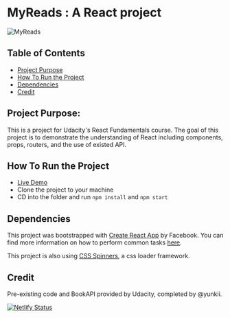 # MyReads : A React project
![MyReads](https://i.imgur.com/4aHsPnh.png)
## Table of Contents

* [Project Purpose](#project-purpose)
* [How To Run the Project](#how-to-run-the-project)
* [Dependencies](#dependencies)
* [Credit](#credit)

## Project Purpose:

This is a project for Udacity's React Fundamentals course.
The goal of this project is to demonstrate the understanding of React
including components, props, routers, and the use of existed API.

## How To Run the Project
* [Live Demo](https://tender-noyce-7e310c.netlify.com/)
* Clone the project to your machine
* CD into the folder and run `npm install` and `npm start`

## Dependencies

This project was bootstrapped with [Create React App](https://github.com/facebookincubator/create-react-app) by Facebook. You can find more information on how to perform common tasks [here](https://github.com/facebookincubator/create-react-app/blob/master/packages/react-scripts/template/README.md).

This project is also using [CSS Spinners](https://github.com/jlong/css-spinners), a css loader framework.

## Credit

Pre-existing code and BookAPI provided by Udacity, completed by @yunkii.

[![Netlify Status](https://api.netlify.com/api/v1/badges/553e7798-4c81-4f70-899e-71f8aa0f6523/deploy-status)](https://app.netlify.com/sites/tender-noyce-7e310c/deploys)